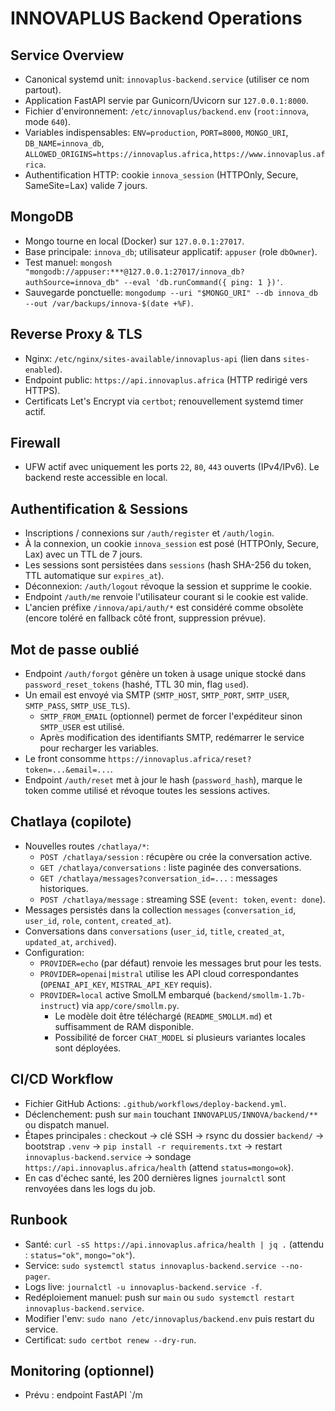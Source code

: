 INNOVAPLUS Backend Operations
=============================

Service Overview
----------------
- Canonical systemd unit: `innovaplus-backend.service` (utiliser ce nom partout).
- Application FastAPI servie par Gunicorn/Uvicorn sur `127.0.0.1:8000`.
- Fichier d'environnement: `/etc/innovaplus/backend.env` (`root:innova`, mode `640`).
- Variables indispensables: `ENV=production`, `PORT=8000`, `MONGO_URI`, `DB_NAME=innova_db`,
  `ALLOWED_ORIGINS=https://innovaplus.africa,https://www.innovaplus.africa`.
- Authentification HTTP: cookie `innova_session` (HTTPOnly, Secure, SameSite=Lax) valide 7 jours.

MongoDB
-------
- Mongo tourne en local (Docker) sur `127.0.0.1:27017`.
- Base principale: `innova_db`; utilisateur applicatif: `appuser` (role `dbOwner`).
- Test manuel: `mongosh "mongodb://appuser:***@127.0.0.1:27017/innova_db?authSource=innova_db" --eval 'db.runCommand({ ping: 1 })'`.
- Sauvegarde ponctuelle: `mongodump --uri "$MONGO_URI" --db innova_db --out /var/backups/innova-$(date +%F)`.

Reverse Proxy & TLS
-------------------
- Nginx: `/etc/nginx/sites-available/innovaplus-api` (lien dans `sites-enabled`).
- Endpoint public: `https://api.innovaplus.africa` (HTTP redirigé vers HTTPS).
- Certificats Let's Encrypt via `certbot`; renouvellement systemd timer actif.

Firewall
--------
- UFW actif avec uniquement les ports `22`, `80`, `443` ouverts (IPv4/IPv6). Le backend reste accessible en local.

Authentification & Sessions
---------------------------
- Inscriptions / connexions sur `/auth/register` et `/auth/login`.
- À la connexion, un cookie `innova_session` est posé (HTTPOnly, Secure, Lax) avec un TTL de 7 jours.
- Les sessions sont persistées dans `sessions` (hash SHA-256 du token, TTL automatique sur `expires_at`).
- Déconnexion: `/auth/logout` révoque la session et supprime le cookie.
- Endpoint `/auth/me` renvoie l'utilisateur courant si le cookie est valide.
- L'ancien préfixe `/innova/api/auth/*` est considéré comme obsolète (encore toléré en fallback côté front, suppression prévue).

Mot de passe oublié
-------------------
- Endpoint `/auth/forgot` génère un token à usage unique stocké dans `password_reset_tokens`
  (hashé, TTL 30 min, flag `used`).
- Un email est envoyé via SMTP (`SMTP_HOST`, `SMTP_PORT`, `SMTP_USER`, `SMTP_PASS`, `SMTP_USE_TLS`).
  - `SMTP_FROM_EMAIL` (optionnel) permet de forcer l'expéditeur sinon `SMTP_USER` est utilisé.
  - Après modification des identifiants SMTP, redémarrer le service pour recharger les variables.
- Le front consomme `https://innovaplus.africa/reset?token=...&email=...`.
- Endpoint `/auth/reset` met à jour le hash (`password_hash`), marque le token comme utilisé et révoque toutes les sessions actives.

Chatlaya (copilote)
-------------------
- Nouvelles routes `/chatlaya/*`:
  - `POST /chatlaya/session` : récupère ou crée la conversation active.
  - `GET /chatlaya/conversations` : liste paginée des conversations.
  - `GET /chatlaya/messages?conversation_id=...` : messages historiques.
  - `POST /chatlaya/message` : streaming SSE (`event: token`, `event: done`).
- Messages persistés dans la collection `messages` (`conversation_id`, `user_id`, `role`, `content`, `created_at`).
- Conversations dans `conversations` (`user_id`, `title`, `created_at`, `updated_at`, `archived`).
- Configuration:
  - `PROVIDER=echo` (par défaut) renvoie les messages brut pour les tests.
  - `PROVIDER=openai|mistral` utilise les API cloud correspondantes (`OPENAI_API_KEY`, `MISTRAL_API_KEY` requis).
  - `PROVIDER=local` active SmolLM embarqué (`backend/smollm-1.7b-instruct`) via `app/core/smollm.py`.
    - Le modèle doit être téléchargé (`README_SMOLLM.md`) et suffisamment de RAM disponible.
    - Possibilité de forcer `CHAT_MODEL` si plusieurs variantes locales sont déployées.

CI/CD Workflow
--------------
- Fichier GitHub Actions: `.github/workflows/deploy-backend.yml`.
- Déclenchement: push sur `main` touchant `INNOVAPLUS/INNOVA/backend/**` ou dispatch manuel.
- Étapes principales : checkout → clé SSH → rsync du dossier `backend/` → bootstrap `.venv` → `pip install -r requirements.txt`
  → restart `innovaplus-backend.service` → sondage `https://api.innovaplus.africa/health` (attend `status=mongo=ok`).
- En cas d'échec santé, les 200 dernières lignes `journalctl` sont renvoyées dans les logs du job.

Runbook
-------
- Santé: `curl -sS https://api.innovaplus.africa/health | jq .` (attendu : `status="ok"`, `mongo="ok"`).
- Service: `sudo systemctl status innovaplus-backend.service --no-pager`.
- Logs live: `journalctl -u innovaplus-backend.service -f`.
- Redéploiement manuel: push sur `main` ou `sudo systemctl restart innovaplus-backend.service`.
- Modifier l'env: `sudo nano /etc/innovaplus/backend.env` puis restart du service.
- Certificat: `sudo certbot renew --dry-run`.

Monitoring (optionnel)
----------------------
- Prévu : endpoint FastAPI `/m
